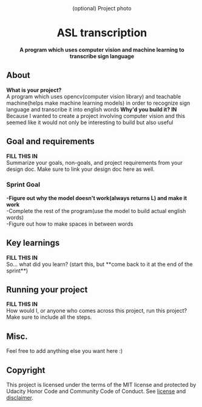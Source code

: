 <div align="center">(optional) Project photo</div>
<h1 align="center">ASL transcription</h1>
<p align="center"><strong>A program which uses computer vision and machine learning to transcribe sign language</strong>
<br/>

<h2>About</h2>
<strong>What is your project?</strong><br/>
A program which uses opencv(computer vision library) and teachable machine(helps make machine learning models) in order to recognize sign language and transcribe it into english words
<strong>Why'd you build it? IN</strong><br/>
Because I wanted to create a project involving computer vision and this seemed like it would not only be interesting to build but also useful

<h2>Goal and requirements</h2>
<strong>FILL THIS IN</strong><br/>
 Summarize your goals, non-goals, and project requirements from your design doc. Make sure to link your design doc here as well.
 
 <h3>Sprint Goal</h3>
<strong>-Figure out why the model doesn't work(always returns L) and make it work</strong><br/>-Complete the rest of the program(use the model to build actual english words)</strong><br/>-Figure out how to make spaces in between words</strong><br/>

<h2>Key learnings</h2>
<strong>FILL THIS IN</strong><br/>
So... what did you learn? (start this, but **come back to it at the end of the sprint**)

<h2>Running your project</h2>
<strong>FILL THIS IN</strong><br/>
How would I, or anyone who comes across this project, run this project? Make sure to include all the steps.

<h2>Misc.</h2>
Feel free to add anything else you want here :)

<h2>Copyright</h2>
This project is licensed under the terms of the MIT license and protected by Udacity Honor Code and Community Code of Conduct. See <a href="LICENSE.md">license</a> and <a href="LICENSE.DISCLAIMER.md">disclaimer</a>.
